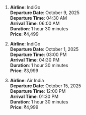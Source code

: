 1. **Airline**: IndiGo  
   **Departure Date**: October 9, 2025  
   **Departure Time**: 04:30 AM  
   **Arrival Time**: 06:00 AM  
   **Duration**: 1 hour 30 minutes  
   **Price**: ₹4,499  

2. **Airline**: IndiGo  
   **Departure Date**: October 1, 2025  
   **Departure Time**: 03:00 PM  
   **Arrival Time**: 04:30 PM  
   **Duration**: 1 hour 30 minutes  
   **Price**: ₹3,999  

3. **Airline**: Air India  
   **Departure Date**: October 15, 2025  
   **Departure Time**: 12:00 PM  
   **Arrival Time**: 01:30 PM  
   **Duration**: 1 hour 30 minutes  
   **Price**: ₹4,999  
